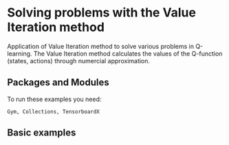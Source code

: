 # Solving problems with the Value Iteration method 
Application of Value Iteration method to solve various problems in Q-learning. 
The Value Iteration method calculates the values of the Q-function (states, actions) through numercial approximation.

## Packages and Modules
To run these examples you need:
```
Gym, Collections, TensorboardX
```

## Basic examples
